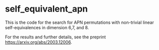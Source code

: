 # self_equivalent_apn
This is the code for the search for APN permutations with non-trivial linear self-equivalences in dimension 6,7, and 8.

For the results and further details, see the preprint https://arxiv.org/abs/2003.12006.
